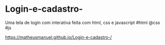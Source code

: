 # Login-e-cadastro-
Uma tela de login  com interativa feita com html, css e javascript  #html @css #js 

https://matheusmanuel.github.io/Login-e-cadastro-/
